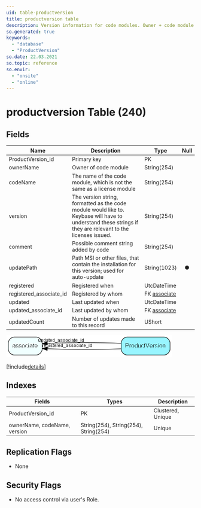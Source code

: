 ```yaml
---
uid: table-productversion
title: productversion table
description: Version information for code modules. Owner + code module must be unique
so.generated: true
keywords:
  - "database"
  - "ProductVersion"
so.date: 22.03.2021
so.topic: reference
so.envir:
  - "onsite"
  - "online"
---
```


# productversion Table (240)

## Fields

| Name | Description | Type | Null |
|------|-------------|------|:----:|
|ProductVersion\_id|Primary key|PK| |
|ownerName|Owner of code module|String(254)| |
|codeName|The name of the code module, which is not the same as a license module|String(254)| |
|version|The version string, formatted as the code module would like to. Keybase will have to understand these strings if they are relevant to the licenses issued.|String(254)| |
|comment|Possible comment string added by code|String(254)| |
|updatePath|Path MSI or other files, that contain the installation for this version; used for auto-update|String(1023)|&#x25CF;|
|registered|Registered when|UtcDateTime| |
|registered\_associate\_id|Registered by whom|FK [associate](associate.md)| |
|updated|Last updated when|UtcDateTime| |
|updated\_associate\_id|Last updated by whom|FK [associate](associate.md)| |
|updatedCount|Number of updates made to this record|UShort| |


![ProductVersion table relationship diagram](./media/ProductVersion.png)

[!include[details](./includes/ProductVersion.md)]

## Indexes

| Fields | Types | Description |
|--------|-------|-------------|
|ProductVersion\_id |PK |Clustered, Unique |
|ownerName, codeName, version |String(254), String(254), String(254) |Unique |

## Replication Flags

* None

## Security Flags

* No access control via user's Role.

